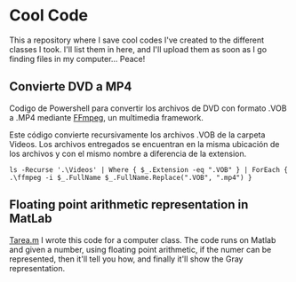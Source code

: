 # Cool Code

This a repository where I save cool codes I've created to the different classes I took. I'll list them in here, and I'll upload them as soon as I go finding files in my computer...
Peace!

## Convierte DVD a MP4
Codigo de Powershell para convertir los archivos de DVD con formato .VOB a .MP4 mediante [FFmpeg](https://ffmpeg.org/documentation.html), un multimedia framework.


Este código convierte recursivamente los archivos .VOB de la carpeta Videos. Los archivos entregados se encuentran en la misma ubicación de los archivos y con el mismo nombre a diferencia de la extension.

`
ls -Recurse '.\Videos' | Where { $_.Extension -eq ".VOB" } | ForEach { .\ffmpeg -i $_.FullName $_.FullName.Replace(".VOB", ".mp4") }
`


## Floating point arithmetic representation in MatLab

[Tarea.m](Tarea.m)
I wrote this code for a computer class. The code runs on Matlab and given a number, using floating point arithmetic, if the numer can be represented, then it'll tell you how, and finally it'll show the Gray representation.
